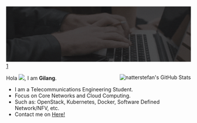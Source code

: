 ![](assets/Header.gif)[1]

<a href="https://github.com/gilangvperdana/gilangvperdana">
  <img align="right" src="https://github-readme-stats.vercel.app/api/?username=gilangvperdana&show_icons=true&title_color=fff&icon_color=79ff97&text_color=9f9f9f&bg_color=151515&hide_title=true" alt="natterstefan's GitHub Stats" />
</a>

Hola <img src="https://github.com/TheDudeThatCode/TheDudeThatCode/blob/master/Assets/Hi.gif?raw=true" width="30">,
I am **Gilang**.

- I am a Telecommunications Engineering Student.
- Focus on Core Networks and Cloud Computing. 
- Such as: OpenStack, Kubernetes, Docker, Software Defined Network/NFV, etc.
- Contact me on [Here!][1]

[1]: https://gbesar.link






